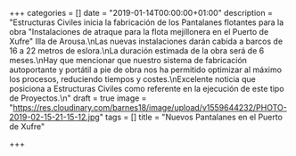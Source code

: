 +++
categories = []
date = "2019-01-14T00:00:00+01:00"
description = "Estructuras Civiles inicia la fabricación de los Pantalanes flotantes para la obra \"Instalaciones de atraque para la flota mejillonera en el Puerto de Xufre\" Illa de Arousa.\nLas nuevas instalaciones darán cabida a barcos de 16 a 22 metros de eslora.\nLa duración estimada de la obra será de 6 meses.\nHay que mencionar que nuestro sistema de fabricación autoportante y portátil a pie de obra nos ha permitido optimizar al máximo los procesos, reduciendo tiempos y costes.\nExcelente noticia que posiciona a Estructuras Civiles como referente en la ejecución de este tipo de Proyectos.\n"
draft = true
image = "https://res.cloudinary.com/barnes18/image/upload/v1559644232/PHOTO-2019-02-15-21-15-12.jpg"
tags = []
title = "Nuevos Pantalanes en el Puerto de Xufre"

+++
